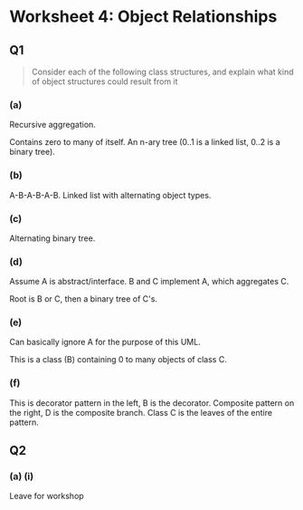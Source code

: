 # Worksheet 4: Object Relationships

## Q1

> Consider each of the following class structures, and explain what kind of object structures could result from it

### (a)

Recursive aggregation.

Contains zero to many of itself. An n-ary tree (0..1 is a linked list, 0..2 is a binary tree).

### (b)

A-B-A-B-A-B. Linked list with alternating object types.

### (c)

Alternating binary tree.

### (d)

Assume A is abstract/interface. B and C implement A, which aggregates C.

Root is B or C, then a binary tree of C's.

### (e)

Can basically ignore A for the purpose of this UML.

This is a class (B) containing 0 to many objects of class C.

### (f)

This is decorator pattern in the left, B is the decorator. Composite pattern on the right, D is the composite branch. Class C is the leaves of the entire pattern.

## Q2

### (a) (i)

Leave for workshop
